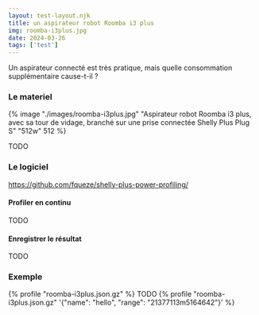 ```yaml
---
layout: test-layout.njk 
title: un aspirateur robot Roomba i3 plus
img: roomba-i3plus.jpg
date: 2024-03-26
tags: ['test']
---
```


Un aspirateur connecté est très pratique, mais quelle consommation supplémentaire cause-t-il ?
<!-- excerpt -->

### Le materiel

{% image "./images/roomba-i3plus.jpg" "Aspirateur robot Roomba i3 plus, avec sa tour de vidage, branché sur une prise connectée Shelly Plus Plug S" "512w" 512 %}

TODO

### Le logiciel

https://github.com/fqueze/shelly-plus-power-profiling/

#### Profiler en continu

TODO

#### Enregistrer le résultat

TODO

### Exemple
{% profile "roomba-i3plus.json.gz" %}
TODO
{% profile "roomba-i3plus.json.gz" '{"name": "hello", "range": "21377113m5164642"}' %}
